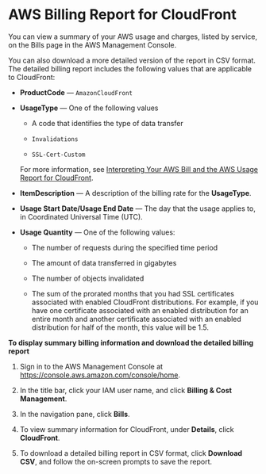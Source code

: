 # AWS Billing Report for CloudFront<a name="billing-report"></a>

You can view a summary of your AWS usage and charges, listed by service, on the Bills page in the AWS Management Console\.

You can also download a more detailed version of the report in CSV format\. The detailed billing report includes the following values that are applicable to CloudFront:

+ **ProductCode** — `AmazonCloudFront`

+ **UsageType** — One of the following values

  + A code that identifies the type of data transfer

  + `Invalidations`

  + `SSL-Cert-Custom`

  For more information, see [Interpreting Your AWS Bill and the AWS Usage Report for CloudFront](billing-and-usage-interpreting.md)\.

+ **ItemDescription** — A description of the billing rate for the **UsageType**\.

+ **Usage Start Date/Usage End Date** — The day that the usage applies to, in Coordinated Universal Time \(UTC\)\. 

+ **Usage Quantity** — One of the following values: 

  + The number of requests during the specified time period

  + The amount of data transferred in gigabytes

  + The number of objects invalidated

  + The sum of the prorated months that you had SSL certificates associated with enabled CloudFront distributions\. For example, if you have one certificate associated with an enabled distribution for an entire month and another certificate associated with an enabled distribution for half of the month, this value will be 1\.5\. 

**To display summary billing information and download the detailed billing report**

1. Sign in to the AWS Management Console at [https://console\.aws\.amazon\.com/console/home](https://console.aws.amazon.com/console/home)\.

1. In the title bar, click your IAM user name, and click **Billing & Cost Management**\.

1. In the navigation pane, click **Bills**\.

1. To view summary information for CloudFront, under **Details**, click **CloudFront**\.

1. To download a detailed billing report in CSV format, click **Download CSV**, and follow the on\-screen prompts to save the report\.